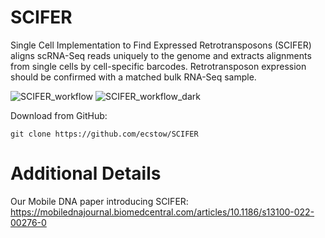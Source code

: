 # SCIFER
Single Cell Implementation to Find Expressed Retrotransposons (SCIFER) aligns scRNA-Seq reads uniquely to the genome and extracts alignments from single cells by cell-specific barcodes. Retrotransposon expression should be confirmed with a matched bulk RNA-Seq sample.

![SCIFER_workflow](https://user-images.githubusercontent.com/108097317/232626714-7f667ba6-46e0-426b-94d9-78ffb633c2eb.png#gh-light-mode-only)
![SCIFER_workflow_dark](https://user-images.githubusercontent.com/108097317/232627059-21786442-3ef5-41e3-b86e-4b5de7c9821d.png#gh-dark-mode-only)

Download from GitHub:
```
git clone https://github.com/ecstow/SCIFER
```

# Additional Details
Our Mobile DNA paper introducing SCIFER: https://mobilednajournal.biomedcentral.com/articles/10.1186/s13100-022-00276-0
